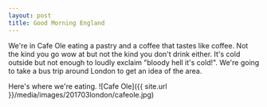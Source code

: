 ```yaml
---
layout: post
title: Good Morning England
---
```

We're in Cafe Ole eating a pastry and a coffee that tastes like coffee. Not the kind you go wow at but not the kind you don't drink either. It's cold outside but not enough to loudly exclaim "bloody hell it's cold!". We're going to take a bus trip around London to get an idea of the area.

Here's where we're eating.
![Cafe Ole]({{ site.url }}/media/images/201703london/cafeole.jpg) 
